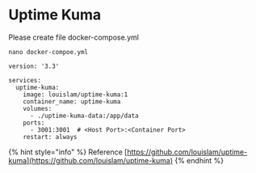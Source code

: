# Uptime Kuma

Please create file docker-compose.yml

```
nano docker-compoe.yml
```

```docker
version: '3.3'

services:
  uptime-kuma:
    image: louislam/uptime-kuma:1
    container_name: uptime-kuma
    volumes:
      - ./uptime-kuma-data:/app/data
    ports:
      - 3001:3001  # <Host Port>:<Container Port>
    restart: always
```

{% hint style="info" %}
Reference [https://github.com/louislam/uptime-kuma](https://github.com/louislam/uptime-kuma)
{% endhint %}
